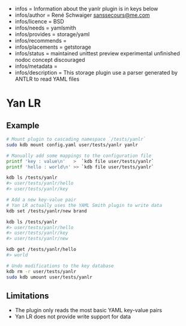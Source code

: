 - infos = Information about the yanlr plugin is in keys below
- infos/author = René Schwaiger <sanssecours@me.com>
- infos/licence = BSD
- infos/needs = yamlsmith
- infos/provides = storage/yaml
- infos/recommends =
- infos/placements = getstorage
- infos/status = maintained unittest preview experimental unfinished nodoc concept discouraged
- infos/metadata =
- infos/description = This storage plugin use a parser generated by ANTLR to read YAML files

# Yan LR

## Example

```sh
# Mount plugin to cascading namespace `/tests/yanlr`
sudo kdb mount config.yaml user/tests/yanlr yanlr

# Manually add some mappings to the configuration file
printf 'key : value\n'   >  `kdb file user/tests/yanlr`
printf 'hello : world\n' >> `kdb file user/tests/yanlr`

kdb ls /tests/yanlr
#> user/tests/yanlr/hello
#> user/tests/yanlr/key

# Add a new key-value pair
# Yan LR actually uses the YAML Smith plugin to write data
kdb set /tests/yanlr/new brand

kdb ls /tests/yanlr
#> user/tests/yanlr/hello
#> user/tests/yanlr/key
#> user/tests/yanlr/new

kdb get /tests/yanlr/hello
#> world

# Undo modifications to the key database
kdb rm -r user/tests/yanlr
sudo kdb umount user/tests/yanlr
```

## Limitations

- The plugin only reads the most basic YAML key-value pairs
- Yan LR does not provide write support for data
